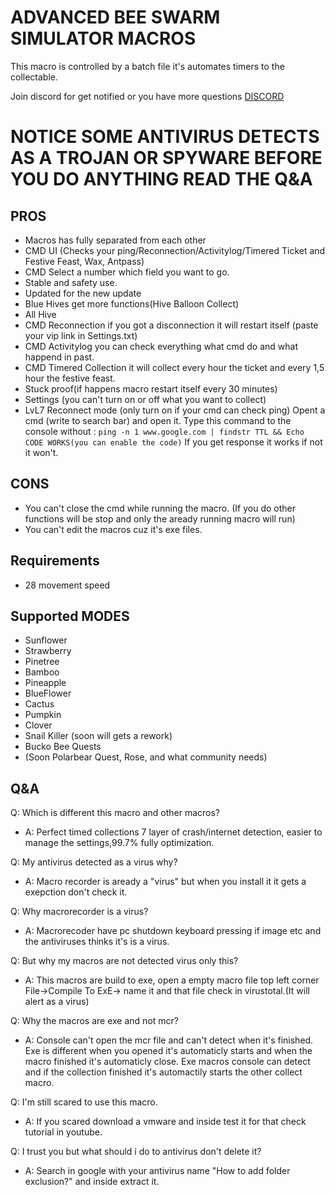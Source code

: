 # ADVANCED BEE SWARM SIMULATOR MACROS
This macro is controlled by a batch file it's automates timers to the collectable.

Join discord for get notified or you have more questions [DISCORD](https://discord.gg/qX4xXDEQd2)

# NOTICE SOME ANTIVIRUS DETECTS AS A TROJAN OR SPYWARE BEFORE YOU DO ANYTHING READ THE Q&A

## PROS
- Macros has fully separated from each other
- CMD UI (Checks your ping/Reconnection/Activitylog/Timered Ticket and Festive Feast, Wax, Antpass)
- CMD Select a number which field you want to go.
- Stable and safety use.
- Updated for the new update
- Blue Hives get more functions(Hive Balloon Collect)
- All Hive
- CMD Reconnection if you got a disconnection it will restart itself (paste your vip link in Settings.txt)
- CMD Activitylog you can check everything what cmd do and what happend in past.
- CMD Timered Collection it will collect every hour the ticket and every 1,5 hour the festive feast. 
- Stuck proof(if happens macro restart itself every 30 minutes)
- Settings (you can't turn on or off what you want to collect)
- LvL7 Reconnect mode (only turn on if your cmd can check ping)
  Opent a cmd (write to search bar) and open it.
  Type this command to the console without : `ping -n 1 www.google.com | findstr TTL && Echo CODE WORKS(you can enable the code)` If you get response it works if not it won't.

## CONS
- You can't close the cmd while running the macro. (If you do other functions will be stop and only the aready running macro will run)
- You can't edit the macros cuz it's exe files.

## Requirements
- 28 movement speed

## Supported MODES
- Sunflower
- Strawberry
- Pinetree
- Bamboo
- Pineapple
- BlueFlower
- Cactus
- Pumpkin
- Clover
- Snail Killer (soon will gets a rework)
- Bucko Bee Quests
- (Soon Polarbear Quest, Rose, and what community needs)

## Q&A
 Q: Which is different this macro and other macros?
 * A: Perfect timed collections 7 layer of crash/internet detection, easier to manage the settings,99.7% fully optimization.

 Q: My antivirus detected as a virus why?
 * A: Macro recorder is aready a "virus" but when you install it it gets a exepction don't check it.

 Q: Why macrorecorder is a virus?
 * A: Macrorecoder have pc shutdown keyboard pressing if image etc and the antiviruses thinks it's is a virus.

 Q: But why my macros are not detected virus only this?
 * A: This macros are build to exe, open a empty macro file top left corner File->Compile To ExE-> name it and that file check in virustotal.(It will alert as a virus)

 Q: Why the macros are exe and not mcr?
 * A: Console can't open the mcr file and can't detect when it's finished. Exe is different when you opened it's automaticly starts and when the macro finished it's automaticly close. Exe macros console can detect and if the collection finished it's automactily starts the other collect macro.

 Q: I'm still scared to use this macro.
 * A: If you scared download a vmware and inside test it for that check tutorial in youtube.

 Q: I trust you but what should i do to antivirus don't delete it?
 * A: Search in google with your antivirus name "How to add folder exclusion?" and inside extract it.

